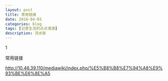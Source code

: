 ```yaml
---
layout: post
title: 常用链接
date: 2018-04-03
categories: blog
tags: [记录生活的点点滴滴]
description: 流水账
---
```


1

常用链接

http://10.46.39.110/mediawiki/index.php/%E5%B8%B8%E7%94%A8%E9%93%BE%E6%8E%A5




